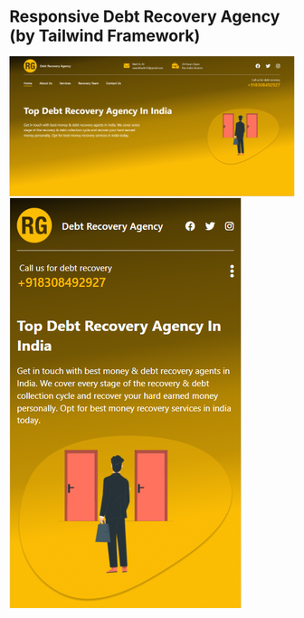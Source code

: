 # Responsive Debt Recovery Agency (by Tailwind Framework)
![project image](project_image.png?raw-true "debt_recovery_agency")
![project image](mobile_project_image.png?raw=true "debt_recovery_agency")